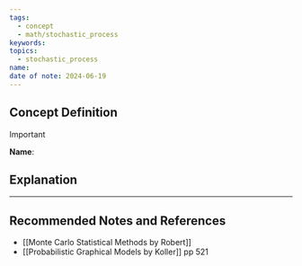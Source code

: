 ```yaml
---
tags:
  - concept
  - math/stochastic_process
keywords: 
topics:
  - stochastic_process
name: 
date of note: 2024-06-19
---
```


## Concept Definition

>[!important]
>**Name**: 



## Explanation





-----------
##  Recommended Notes and References




- [[Monte Carlo Statistical Methods by Robert]]
- [[Probabilistic Graphical Models by Koller]] pp 521